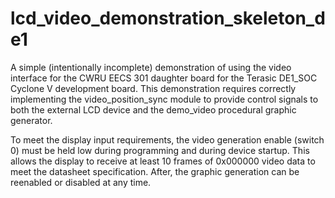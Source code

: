 # lcd_video_demonstration_skeleton_de1

A simple (intentionally incomplete) demonstration of using the video interface for the CWRU EECS 301 daughter board for the Terasic DE1_SOC Cyclone V development board. This demonstration requires correctly implementing the video_position_sync module to provide control signals to both the external LCD device and the demo_video procedural graphic generator.

To meet the display input requirements, the video generation enable (switch 0) must be held low during programming and during device startup. This allows the display to receive at least 10 frames of 0x000000 video data to meet the datasheet specification. After, the graphic generation can be reenabled or disabled at any time.

